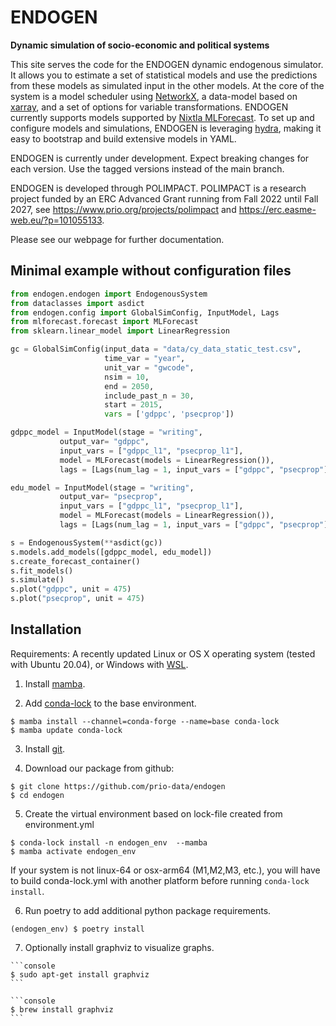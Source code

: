 # ENDOGEN
**Dynamic simulation of socio-economic and political systems**

This site serves the code for the ENDOGEN dynamic endogenous simulator. It allows you to estimate a set of statistical models and use the predictions from these models as simulated input in the other models. At the core of the system is a model scheduler using [NetworkX](https://networkx.org/), a data-model based on [xarray](https://docs.xarray.dev/en/stable/index.html), and a set of options for variable transformations. ENDOGEN currently supports models supported by [Nixtla MLForecast](https://nixtla.github.io/mlforecast/). To set up and configure models and simulations, ENDOGEN is leveraging [hydra](https://hydra.cc/), making it easy to bootstrap and build extensive models in YAML.

ENDOGEN is currently under development. Expect breaking changes for each version. Use the tagged versions instead of the main branch.

ENDOGEN is developed through POLIMPACT. POLIMPACT is a research project funded by an ERC Advanced Grant running from Fall 2022 until Fall 2027, see https://www.prio.org/projects/polimpact and https://erc.easme-web.eu/?p=101055133.

Please see our webpage for further documentation.

## Minimal example without configuration files

```python
from endogen.endogen import EndogenousSystem
from dataclasses import asdict
from endogen.config import GlobalSimConfig, InputModel, Lags
from mlforecast.forecast import MLForecast
from sklearn.linear_model import LinearRegression

gc = GlobalSimConfig(input_data = "data/cy_data_static_test.csv",
                     time_var = "year",
                     unit_var = "gwcode",
                     nsim = 10,
                     end = 2050,
                     include_past_n = 30,
                     start = 2015,
                     vars = ['gdppc', 'psecprop'])

gdppc_model = InputModel(stage = "writing",
           output_var= "gdppc",
           input_vars = ["gdppc_l1", "psecprop_l1"],
           model = MLForecast(models = LinearRegression()),
           lags = [Lags(num_lag = 1, input_vars = ["gdppc", "psecprop"])])

edu_model = InputModel(stage = "writing",
           output_var= "psecprop",
           input_vars = ["gdppc_l1", "psecprop_l1"],
           model = MLForecast(models = LinearRegression()),
           lags = [Lags(num_lag = 1, input_vars = ["gdppc", "psecprop"])])

s = EndogenousSystem(**asdict(gc))
s.models.add_models([gdppc_model, edu_model])
s.create_forecast_container()
s.fit_models()
s.simulate()
s.plot("gdppc", unit = 475)
s.plot("psecprop", unit = 475)
```

## Installation

Requirements: A recently updated Linux or OS X operating system (tested with Ubuntu 20.04), or Windows with [WSL](https://learn.microsoft.com/en-us/windows/wsl/install).

1. Install [mamba](https://github.com/conda-forge/miniforge#mambaforge).

2. Add [conda-lock](https://github.com/conda/conda-lock) to the base environment.

``` console
$ mamba install --channel=conda-forge --name=base conda-lock
$ mamba update conda-lock
```

3. Install [git](https://git-scm.com/downloads).

4. Download our package from github:

```console
$ git clone https://github.com/prio-data/endogen
$ cd endogen
```

5. Create the virtual environment based on lock-file created from environment.yml

``` console
$ conda-lock install -n endogen_env  --mamba
$ mamba activate endogen_env
```

If your system is not linux-64 or osx-arm64 (M1,M2,M3, etc.), you will have to build conda-lock.yml with another platform before running `conda-lock install`.

6. Run poetry to add additional python package requirements.

```console
(endogen_env) $ poetry install
```

7. Optionally install graphviz to visualize graphs.

````{tab} Linux
```console
$ sudo apt-get install graphviz
```
````

````{tab} OS X
```console
$ brew install graphviz
```
````